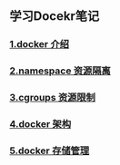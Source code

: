 ## 学习Docekr笔记
### [1.docker 介绍](https://github.com/itliusir/Study-Docker/blob/master/notes/1.docker%20%E4%BB%8B%E7%BB%8D.md)
### [2.namespace 资源隔离](https://github.com/itliusir/Study-Docker/blob/master/notes/1.namespace%20%E8%B5%84%E6%BA%90%E9%9A%94%E7%A6%BB.md)
### [3.cgroups 资源限制](https://github.com/itliusir/Study-Docker/blob/master/notes/2.cgroups%20%E8%B5%84%E6%BA%90%E9%99%90%E5%88%B6.md)
### [4.docker 架构](https://github.com/itliusir/Study-Docker/blob/master/notes/4.docker%20%E6%9E%B6%E6%9E%84.md)
### [5.docker 存储管理](https://github.com/itliusir/Study-Docker/blob/master/notes/5.docker%20%E5%AD%98%E5%82%A8%E7%AE%A1%E7%90%86.md)